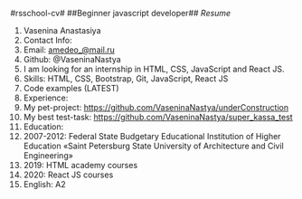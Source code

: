 #rsschool-cv#
##Beginner javascript developer##
*Resume*
1. Vasenina Anastasiya
2. Contact Info:
1. Email: amedeo_@mail.ru
2. Github: @VaseninaNastya
3. I am looking for an internship in HTML, CSS, JavaScript and React JS.
4. Skills: HTML, CSS, Bootstrap, Git, JavaScript, React JS
5. Code examples (LATEST)
6. Experience:
1. My pet-project: https://github.com/VaseninaNastya/underConstruction
2. My best test-task: https://github.com/VaseninaNastya/super_kassa_test
7. Education:
1. 2007-2012: Federal State Budgetary Educational Institution of Higher Education «Saint Petersburg State University of Architecture and Civil Engineering»
2. 2019: HTML academy courses
3. 2020: React JS courses
8. English: A2